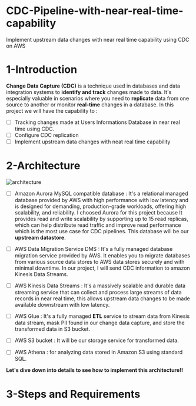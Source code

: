 # CDC-Pipeline-with-near-real-time-capability
Implement upstream data changes with near real time capability using CDC on AWS

# 1-Introduction
**Change Data Capture (CDC)** is a technique used in databases and data integration systems to **identify and track** changes made to data. It's especially valuable in scenarios where you need to **replicate** data from one source to another or monitor **real-time** changes in a database.
In this project we will have the capability to : 
- [ ] Tracking changes made at Users Informations Database in near real time using CDC.
- [ ] Configure CDC replication
- [ ] Implement upstream data changes with neat real time capability

# 2-Architecture 
![architecture](https://github.com/hafsaelgha/CDC-Pipeline-with-near-real-time-capability/assets/99973359/74e40af7-7e7f-43c4-9fa7-5bd4d2356ea5)
- [ ] Amazon Aurora MySQL compatible database : It's a relational managed database provided by AWS with high performance with low latency and is designed for demanding, production-grade workloads, offering high scalability, and reliability. I choosed Aurora for this project because It provides read and write scalability by supporting up to 15 read replicas, which can help distribute read traffic and improve read performance which is the most use case for CDC pipelines. This database will be our **upstream datastore**.
- [ ]  AWS Data Migration Service DMS : It's a fully managed database migration service provided by AWS. It enables you to migrate databases from various source data stores to AWS data stores securely and with minimal downtime. In our project, I will send CDC information to amazon Kinesis Data Streams.
- [ ]  AWS Kinesis Data Streams : It's a massively scalable and durable data streaming service that can collect and process large streams of data records in near real time, this allows upstream data changes to be made available downstream with low latency.
- [ ]  AWS Glue : It's a fully managed **ETL** service to stream data from Kinesis data stream, mask PII found in our change data capture, and store the transformed data in S3 bucket.
- [ ]  AWS S3 bucket : It will be our storage service for transformed data.
- [ ]  AWS Athena : for analyzing data stored in Amazon S3 using standard SQL.


**Let's dive down into details to see how to implement this architecture!!**

# 3-Steps and Requirements




